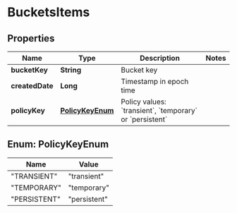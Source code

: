 
# BucketsItems

## Properties
Name | Type | Description | Notes
------------ | ------------- | ------------- | -------------
**bucketKey** | **String** | Bucket key | 
**createdDate** | **Long** | Timestamp in epoch time | 
**policyKey** | [**PolicyKeyEnum**](#PolicyKeyEnum) | Policy values: &#x60;transient&#x60;, &#x60;temporary&#x60; or &#x60;persistent&#x60;  | 


<a name="PolicyKeyEnum"></a>
## Enum: PolicyKeyEnum
Name | Value
---- | -----
"TRANSIENT" | &quot;transient&quot;
"TEMPORARY" | &quot;temporary&quot;
"PERSISTENT" | &quot;persistent&quot;



